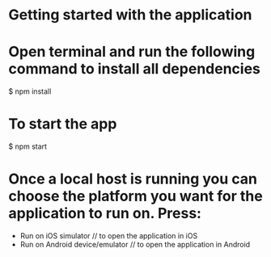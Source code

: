 # Getting started with the application

# Open terminal and run the following command to install all dependencies

$ npm install

# To start the app

$ npm start

# Once a local host is running you can choose the platform you want for the application to run on. Press:

- Run on iOS simulator   // to open the application in iOS
- Run on Android device/emulator // to open the application in Android



